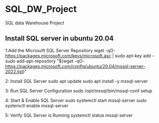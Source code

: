 # SQL_DW_Project
SQL data Warehouse Project 

## Install SQL server in ubuntu 20.04 


1:Add the Microsoft SQL Server Repository
        wget -qO- https://packages.microsoft.com/keys/microsoft.asc | sudo apt-key add -
        sudo add-apt-repository "$(wget -qO- https://packages.microsoft.com/config/ubuntu/20.04/mssql-server-2022.list)"
    
2: Install SQL Server
        sudo apt update
        sudo apt install -y mssql-server
    
3: Run SQL Server Configuration
        sudo /opt/mssql/bin/mssql-conf setup
        
4: Start & Enable SQL Server
        sudo systemctl start mssql-server
        sudo systemctl enable mssql-server
    
5: Verify SQL Server is Running
        systemctl status mssql-server
